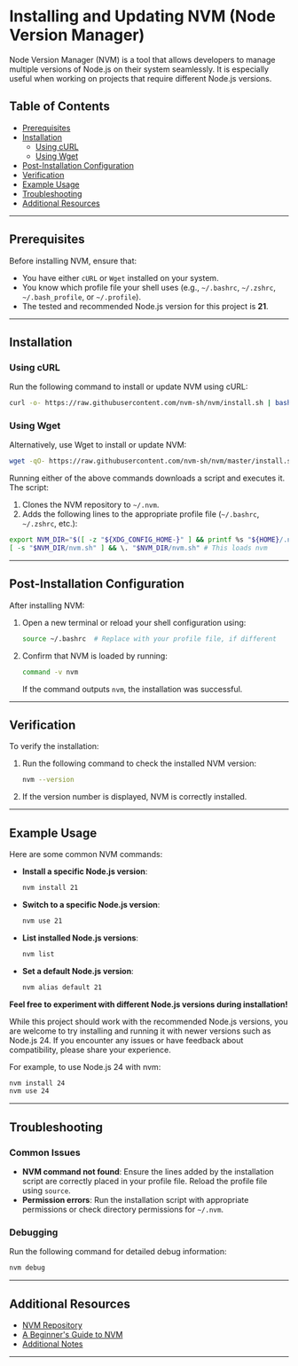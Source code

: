 # Installing and Updating NVM (Node Version Manager)

Node Version Manager (NVM) is a tool that allows developers to manage multiple versions of Node.js on their system seamlessly. It is especially useful when working on projects that require different Node.js versions.

## Table of Contents
- [Prerequisites](#prerequisites)
- [Installation](#installation)
  - [Using cURL](#using-curl)
  - [Using Wget](#using-wget)
- [Post-Installation Configuration](#post-installation-configuration)
- [Verification](#verification)
- [Example Usage](#example-usage)
- [Troubleshooting](#troubleshooting)
- [Additional Resources](#additional-resources)

---

## Prerequisites

Before installing NVM, ensure that:
- You have either `cURL` or `Wget` installed on your system.
- You know which profile file your shell uses (e.g., `~/.bashrc`, `~/.zshrc`, `~/.bash_profile`, or `~/.profile`).
- The tested and recommended Node.js version for this project is **21**.

---

## Installation

### Using cURL

Run the following command to install or update NVM using cURL:

```bash
curl -o- https://raw.githubusercontent.com/nvm-sh/nvm/install.sh | bash
```

### Using Wget

Alternatively, use Wget to install or update NVM:

```bash
wget -qO- https://raw.githubusercontent.com/nvm-sh/nvm/master/install.sh | bash
```

Running either of the above commands downloads a script and executes it. The script:
1. Clones the NVM repository to `~/.nvm`.
2. Adds the following lines to the appropriate profile file (`~/.bashrc`, `~/.zshrc`, etc.):

```bash
export NVM_DIR="$([ -z "${XDG_CONFIG_HOME-}" ] && printf %s "${HOME}/.nvm" || printf %s "${XDG_CONFIG_HOME}/nvm")"
[ -s "$NVM_DIR/nvm.sh" ] && \. "$NVM_DIR/nvm.sh" # This loads nvm
```

---

## Post-Installation Configuration

After installing NVM:
1. Open a new terminal or reload your shell configuration using:
   ```bash
   source ~/.bashrc  # Replace with your profile file, if different
   ```
2. Confirm that NVM is loaded by running:
   ```bash
   command -v nvm
   ```
   If the command outputs `nvm`, the installation was successful.

---

## Verification

To verify the installation:
1. Run the following command to check the installed NVM version:
   ```bash
   nvm --version
   ```
2. If the version number is displayed, NVM is correctly installed.

---

## Example Usage

Here are some common NVM commands:


- **Install a specific Node.js version**:
  ```bash
  nvm install 21
  ```
- **Switch to a specific Node.js version**:
  ```bash
  nvm use 21
  ```
- **List installed Node.js versions**:
  ```bash
  nvm list
  ```
- **Set a default Node.js version**:
  ```bash
  nvm alias default 21
  ```
**Feel free to experiment with different Node.js versions during installation!**

While this project should work with the recommended Node.js versions, you are welcome to try installing and running it with newer versions such as Node.js 24. If you encounter any issues or have feedback about compatibility, please share your experience.

For example, to use Node.js 24 with nvm:

```bash
nvm install 24
nvm use 24
```
---

## Troubleshooting

### Common Issues
- **NVM command not found**: Ensure the lines added by the installation script are correctly placed in your profile file. Reload the profile file using `source`.
- **Permission errors**: Run the installation script with appropriate permissions or check directory permissions for `~/.nvm`.

### Debugging
Run the following command for detailed debug information:
```bash
nvm debug
```

---

## Additional Resources

- [NVM Repository](https://github.com/nvm-sh/nvm)
- [A Beginner's Guide to NVM](https://www.freecodecamp.org/news/node-version-manager-nvm-install-guide/)
- [Additional Notes](https://github.com/nvm-sh/nvm?tab=readme-ov-file#additional-notes)

---
